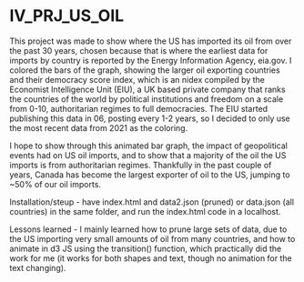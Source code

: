 # IV_PRJ_US_OIL

This project was made to show where the US has imported its oil from over the past 30 years, chosen because that is where the earliest data for imports by country is reported by the Energy Information Agency, eia.gov. I colored the bars of the graph, showing the larger oil exporting countries and their democracy score index, which is an nidex compiled by the Economist Intelligence Unit (EIU), a UK based private company that ranks the countries of the world by political institutions and freedom on a scale from 0-10, authoritarian regimes to full democracies. The EIU started publishing this data in 06, posting every 1-2 years, so I decided to only use the most recent data from 2021 as the coloring. 

I hope to show through this animated bar graph, the impact of geopolitical events had on US oil imports, and to show that a majority of the oil the US imports is from authoritarian regimes. Thankfully in the past couple of years, Canada has become the largest exporter of oil to the US, jumping to ~50% of our oil imports. 

Installation/steup - have index.html and data2.json (pruned) or data.json (all countries) in the same folder, and run the index.html code in a localhost.

Lessons learned - I mainly learned how to prune large sets of data, due to the US importing very small amounts of oil from many countries, and how to animate in d3 JS using the transition() function, which practically did the work for me (it works for both shapes and text, though no animation for the text changing).
